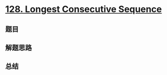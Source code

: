 # [128. Longest Consecutive Sequence](https://leetcode.com/problems/longest-consecutive-sequence/)

## 题目


## 解题思路


## 总结


